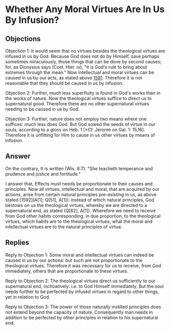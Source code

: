 # Whether Any Moral Virtues Are In Us By Infusion?

## Objections

Objection 1: It would seem that no virtues besides the theological virtues are infused in us by God. Because God does not do by Himself, save perhaps sometimes miraculously, those things that can be done by second causes; for, as Dionysius says (Coel. Hier. iv), "it is God's rule to bring about extremes through the mean." Now intellectual and moral virtues can be caused in us by our acts, as stated above [1591](A[2]). Therefore it is not reasonable that they should be caused in us by infusion.

Objection 2: Further, much less superfluity is found in God's works than in the works of nature. Now the theological virtues suffice to direct us to supernatural good. Therefore there are no other supernatural virtues needing to be caused in us by God.

Objection 3: Further, nature does not employ two means where one suffices: much less does God. But God sowed the seeds of virtue in our souls, according to a gloss on Heb. 1 [*Cf. Jerome on Gal. 1: 15,16]. Therefore it is unfitting for Him to cause in us other virtues by means of infusion.

## Answer

On the contrary, It is written (Wis. 8:7): "She teacheth temperance and prudence and justice and fortitude."

I answer that, Effects must needs be proportionate to their causes and principles. Now all virtues, intellectual and moral, that are acquired by our actions, arise from certain natural principles pre-existing in us, as above stated [1592](A[1]; Q[51], A[1]): instead of which natural principles, God bestows on us the theological virtues, whereby we are directed to a supernatural end, as stated (Q[62], A[1]). Wherefore we need to receive from God other habits corresponding, in due proportion, to the theological virtues, which habits are to the theological virtues, what the moral and intellectual virtues are to the natural principles of virtue.

## Replies

Reply to Objection 1: Some moral and intellectual virtues can indeed be caused in us by our actions: but such are not proportionate to the theological virtues. Therefore it was necessary for us to receive, from God immediately, others that are proportionate to these virtues.

Reply to Objection 2: The theological virtues direct us sufficiently to our supernatural end, inchoatively: i.e. to God Himself immediately. But the soul needs further to be perfected by infused virtues in regard to other things, yet in relation to God.

Reply to Objection 3: The power of those naturally instilled principles does not extend beyond the capacity of nature. Consequently man needs in addition to be perfected by other principles in relation to his supernatural end.